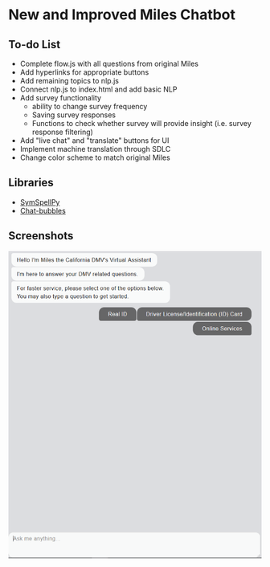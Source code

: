 # New and Improved Miles Chatbot 

## To-do List
- Complete flow.js with all questions from original Miles
- Add hyperlinks for appropriate buttons
- Add remaining topics to nlp.js
- Connect nlp.js to index.html and add basic NLP
- Add survey functionality
    - ability to change survey frequency
    - Saving survey responses
    - Functions to check whether survey will provide insight (i.e. survey response filtering)
- Add "live chat" and "translate" buttons for UI
- Implement machine translation through SDLC
- Change color scheme to match original Miles

## Libraries
- [SymSpellPy](https://github.com/mammothb/symspellpy)
- [Chat-bubbles](https://github.com/dmitrizzle/chat-bubble)


## Screenshots
![Starting Out](./screenshots/new-miles-basic.PNG)
